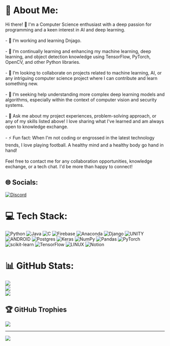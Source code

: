 # 💫 About Me:
Hi there! 👋 I'm a Computer Science enthusiast with a deep passion for programming and a keen interest in AI and deep learning.<br><br>- 🔭 I’m working and learning Dnjago.<br><br>- 🌱 I’m continually learning and enhancing my machine learning, deep learning, and object detection knowledge using TensorFlow, PyTorch, OpenCV, and other Python libraries. <br><br>- 👯 I’m looking to collaborate on projects related to machine learning, AI, or any intriguing computer science project where I can contribute and learn something new.<br><br>- 🤝 I’m seeking help understanding more complex deep learning models and algorithms, especially within the context of computer vision and security systems.<br><br>- 💬 Ask me about my project experiences, problem-solving approach, or any of my skills listed above! I love sharing what I've learned and am always open to knowledge exchange.<br><br>- ⚡ Fun fact: When I'm not coding or engrossed in the latest technology trends, I love playing football. A healthy mind and a healthy body go hand in hand!<br><br>Feel free to contact me for any collaboration opportunities, knowledge exchange, or a tech chat. I'd be more than happy to connect! 


## 🌐 Socials:
[![Discord](https://img.shields.io/badge/Discord-%237289DA.svg?logo=discord&logoColor=white)](https://discord.gg/Arpan#2859) 

# 💻 Tech Stack:
![Python](https://img.shields.io/badge/python-3670A0?style=for-the-badge&logo=python&logoColor=ffdd54) ![Java](https://img.shields.io/badge/java-%23ED8B00.svg?style=for-the-badge&logo=java&logoColor=white) ![C](https://img.shields.io/badge/c-%2300599C.svg?style=for-the-badge&logo=c&logoColor=white) ![Firebase](https://img.shields.io/badge/firebase-%23039BE5.svg?style=for-the-badge&logo=firebase) ![Anaconda](https://img.shields.io/badge/Anaconda-%2344A833.svg?style=for-the-badge&logo=anaconda&logoColor=white) ![Django](https://img.shields.io/badge/django-%23092E20.svg?style=for-the-badge&logo=django&logoColor=white) ![UNITY](https://img.shields.io/badge/Unity-%2320232a.svg?style=for-the-badge&logo=unity&logoColor=white) ![ANDROID](https://img.shields.io/badge/android-%2320232a.svg?style=for-the-badge&logo=android&logoColor=%a4c639) ![Postgres](https://img.shields.io/badge/postgres-%23316192.svg?style=for-the-badge&logo=postgresql&logoColor=white) ![Keras](https://img.shields.io/badge/Keras-%23D00000.svg?style=for-the-badge&logo=Keras&logoColor=white) ![NumPy](https://img.shields.io/badge/numpy-%23013243.svg?style=for-the-badge&logo=numpy&logoColor=white) ![Pandas](https://img.shields.io/badge/pandas-%23150458.svg?style=for-the-badge&logo=pandas&logoColor=white) ![PyTorch](https://img.shields.io/badge/PyTorch-%23EE4C2C.svg?style=for-the-badge&logo=PyTorch&logoColor=white) ![scikit-learn](https://img.shields.io/badge/scikit--learn-%23F7931E.svg?style=for-the-badge&logo=scikit-learn&logoColor=white) ![TensorFlow](https://img.shields.io/badge/TensorFlow-%23FF6F00.svg?style=for-the-badge&logo=TensorFlow&logoColor=white) ![LINUX](https://img.shields.io/badge/Linux-FCC624?style=for-the-badge&logo=linux&logoColor=black) ![Notion](https://img.shields.io/badge/Notion-%23000000.svg?style=for-the-badge&logo=notion&logoColor=white)

<!--START_SECTION:waka-->
<!--END_SECTION:waka-->

# 📊 GitHub Stats:
![](https://github-readme-stats.vercel.app/api?username=ArpanDhot&theme=radical&hide_border=false&include_all_commits=true&count_private=true)<br/>
![](https://github-readme-streak-stats.herokuapp.com/?user=ArpanDhot&theme=radical&hide_border=false)<br/>
![](https://github-readme-stats.vercel.app/api/top-langs/?username=ArpanDhot&theme=radical&hide_border=false&include_all_commits=true&count_private=true&layout=compact)

## 🏆 GitHub Trophies
![](https://github-profile-trophy.vercel.app/?username=ArpanDhot&theme=radical&no-frame=false&no-bg=false&margin-w=4)

---
[![](https://visitcount.itsvg.in/api?id=ArpanDhot&icon=0&color=5)](https://visitcount.itsvg.in)

<!-- Proudly created with GPRM ( https://gprm.itsvg.in ) -->
